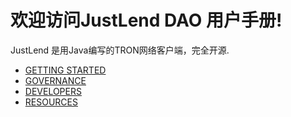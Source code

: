 # 欢迎访问JustLend DAO 用户手册!

JustLend 是用Java编写的TRON网络客户端，完全开源.

* [GETTING STARTED](getting_started/overview.md)
* [GOVERNANCE](governance/jips.md)
* [DEVELOPERS](developers/contracts_overview.md)
* [RESOURCES](resources/community.md)

